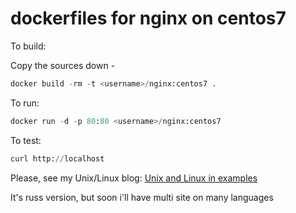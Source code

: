 # dockerfiles for nginx on centos7


To build:

Copy the sources down -
```python
docker build -rm -t <username>/nginx:centos7 .
```
To run:
```python
docker run -d -p 80:80 <username>/nginx:centos7
``````

To test:
```python
curl http://localhost

``````
Please, see my Unix/Linux blog:
[Unix and Linux in examples](http://linux-notes.org)

It's russ version, but soon i'll have multi site on many languages
